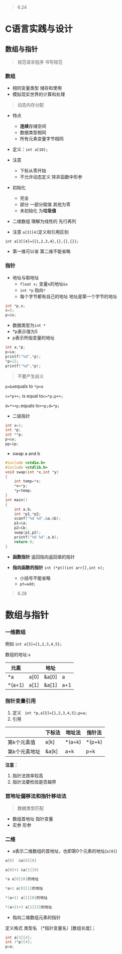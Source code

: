 > 6.24

# C语言实践与设计

## 数组与指针

>规范语言程序 书写规范

### 数组

+ 相同变量类型 储存和使用
+ 模拟现实世界的计算和处理

> 动态内存分配

+ 特点
  + **连续**存储空间
  + 数据类型相同
  + 所有元素变量字节相同

+ 定义：`int a[10];`
+ 注意
  + 下标从零开始
  + 不允许动态定义 除非函数中形参

+ 初始化
  + 完全
  + 部分 一部分赋值 其他为零
  + 未初始化 为**垃圾值**

+ 二维数组 理解为线性的 先行再列
+ 注意 `a[3][4]`定义和引用区别

`int a[3][4]={{1,2,3,4},{},{},{}};`

+ 第一维可以省 第二维不能省略

### 指针

+ 地址与取地址
  + `float x;` 变量x的地址`&x`
  + `int *p` 指向`*`
  + 每个字节都有自己的地址 地址是第一个字节的地址

```c
int *p,x;
x=5;
p=&x;
```

+ 数据类型为`int *`
+ *p表示值为5
+ p表示所指变量的地址

```c
int a,*p;
p=&a;
printf("%d",*p);
*p=12;
printf("%d",*p);
```

> 不要产生歧义

`p=&a`equals to `*p=a`

`c=*p++;` is equal to`c=*p;p++;`

`d=*++p;`equals to`++p;d=*p;`

+ 二级指针

```c
int x=1;
int *p;
int **p;
p=&x;
pp=&p;
```
+ swap a and b
```c
#include <stdio.h>
#include <stdlib.h>
void swap(int *x,int *y)
{
    int temp=*x;
    *x=*y;
    *y=temp;
}
int main()
{
    int a,b;
    int *p1,*p2;
    scanf("%d %d",&a,&b);
    p1=&a;
    p2=&b;
    swap(p1,p2);
    printf("%d %d",a,b);
    return 0;
}
```
+ **函数指针** 返回指向返回值的指针

+ **指向函数的指针** `int (*pt)(int arr[],int n);`
	+ 小括号不能省略
	+ `pt=add;`

> 6.28

# 数组与指针

### 一维数组

例如 `int a[5]={1,2,3,4,5};`

数组的地址:`a`

| 元素    |     | 地址    |    |
| ------ | ---- | ----- | ---- |
| *a     | a[0] | &a[0] | a    |
| *(a+1) | a[1] | &a[1] | a+1  |

### 指针变量引用

1. 定义  ``` int *p,a[5]={1,2,3,4,5};p=a;```
2. 引用

|               | 下标法 | 地址法 | 指针法 |
| ------------- | ------ | ------ | ------ |
| 第k个元素值   | a[k]   | *(a+k) | *(p+k) |
| 第k个元素地址 | &a[k]  | a+k    | p+k    |

**注意**：

1. 指针法效率较高
2. 指针法要检验是否越界

### 首地址偏移法和指针移动法

> 数据类型匹配

+ 数组首地址 指针变量
+ 实参 形参

### 二维

+ a表示二维数组的首地址，也即第0个元素的地址(`a[0]`)

```c
a[0]  &a[0][0]
    
a[0]+1 &a[1][0]
    
*a a[0][0]的地址
    
*a+1 a[0][1]的地址
    
*(a+1) a[1][0]的地址
    
*(a+2)+3 a[2][3]的地址
```

+ 指向二维数组元素的指针

定义格式 类型名 （*指针变量名）[数组长度]；

```c
int a[3][4];
int (*p)[4];
p=a;
```

